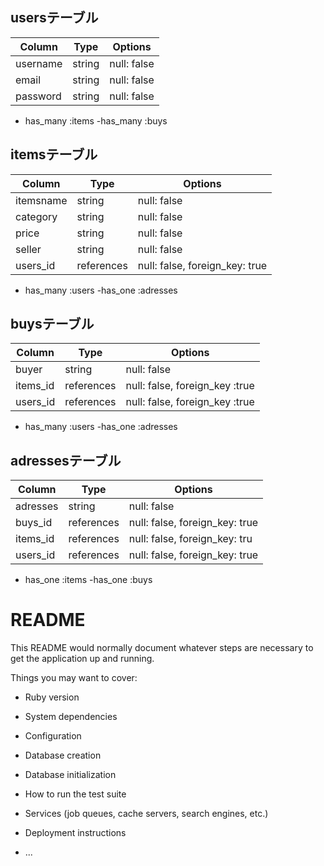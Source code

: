## usersテーブル

| Column     | Type       | Options                       |
| ------     | ------     | -----------                   |
| username   | string     | null: false                   |
| email      | string     | null: false                   |
| password   | string     | null: false                   |
- has_many :items
-has_many :buys



## itemsテーブル

| Column     | Type       | Options                         |
| ------     | ------     | -----------                     |
| itemsname  | string     | null: false                     |
| category   | string     | null: false                     |
| price      | string     | null: false                     |
| seller     | string     | null: false                     |
| users_id   | references | null: false, foreign_key: true  |


- has_many :users
-has_one :adresses


## buysテーブル

| Column     | Type       | Options                           |
| ------     | ------     | -----------                       |
| buyer      | string     | null: false                       |
| items_id   | references | null: false, foreign_key :true    |
| users_id   | references | null: false, foreign_key :true    |

- has_many :users
-has_one :adresses

## adressesテーブル

| Column     | Type       | Options                         |
| ------     | ------     | -----------                     |
| adresses   | string     | null: false                     |
| buys_id    | references | null: false, foreign_key: true  |
| items_id   | references | null: false, foreign_key: tru   |
| users_id   | references | null: false, foreign_key: true  |


- has_one :items
-has_one :buys


# README



This README would normally document whatever steps are necessary to get the
application up and running.

Things you may want to cover:

* Ruby version

* System dependencies

* Configuration

* Database creation

* Database initialization

* How to run the test suite

* Services (job queues, cache servers, search engines, etc.)

* Deployment instructions

* ...
